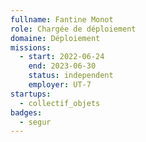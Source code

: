 ```yaml
---
fullname: Fantine Monot
role: Chargée de déploiement
domaine: Déploiement
missions:
  - start: 2022-06-24
    end: 2023-06-30
    status: independent
    employer: UT-7
startups:
  - collectif_objets
badges:
  - segur
---
```


